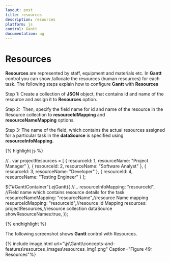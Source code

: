 ```yaml
---
layout: post
title: resources
description: resources
platform: js
control: Gantt
documentation: ug
---
```


# Resources

**Resources** are represented by staff, equipment and materials etc. In **Gantt** control you can show /allocate the resources (human resources) for each task. The following steps explain how to configure **Gantt** with **Resources**

Step 1: Create a collection of **JSON** object, that contains id and name of the resource and assign it to **Resources** option.

Step 2:  Then, specify the field name for id and name of the resource in the Resource collection to **resourceIdMapping** and **resourceNameMapping** options. 

Step 3: The name of the field, which contains the actual resources assigned for a particular task in the **dataSource** is specified using **resourceInfoMapping.**



{% highlight js %}

//..
    var projectResources = [
  { resourceId: 1, resourceName: "Project Manager" },
  { resourceId: 2, resourceName: "Software Analyst" },
  { resourceId: 3, resourceName: "Developer" },
  { resourceId: 4, resourceName: "Testing Engineer" }
    ];

$("#GanttContainer").ejGantt({
        //...
        resourceInfoMapping: "resourceId", //Field name which contains resource details for the task
        resourceNameMapping: "resourceName",//resource Name mapping
        resourceIdMapping: "resourceId",//resource Id Mapping
        resources: projectResources,//resource collection dataSource
        showResourceNames:true,
    });


{% endhighlight %}







The following screenshot shows **Gantt** control with Resources.



{% include image.html url="\js\Gantt\concepts-and-features\resources_images\resources_img1.png" Caption="Figure 49: Resources"%}

